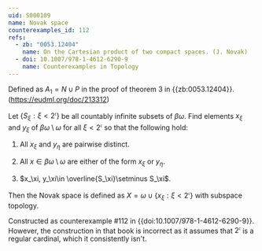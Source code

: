 ```yaml
---
uid: S000109
name: Novak space
counterexamples_id: 112
refs:
  - zb: "0053.12404"
    name: On the Cartesian product of two compact spaces. (J. Novak)
  - doi: 10.1007/978-1-4612-6290-9
    name: Counterexamples in Topology
---
```


Defined as $A_1 = N\cup P$ in the proof of theorem 3 in {{zb:0053.12404}}. (<https://eudml.org/doc/213312>)

Let $\{S_\xi : \xi < 2^\mathfrak{c}\}$ be all countably infinite subsets of $\beta\omega$. Find elements $x_\xi$ and $y_\xi$ of $\beta\omega\setminus \omega$ for all $\xi < 2^\mathfrak{c}$ so that the following hold: 

1. All $x_\xi$ and $y_\eta$ are pairwise distinct.

2. All $x\in \beta\omega\setminus \omega$ are either of the form $x_\xi$ or $y_\eta$.

4. $x_\xi, y_\xi\in \overline{S_\xi}\setminus S_\xi$.

Then the Novak space is defined as $X = \omega\cup \{x_\xi : \xi < 2^\mathfrak{c}\}$ with subspace topology.

Constructed as counterexample #112
in {{doi:10.1007/978-1-4612-6290-9}}. However, the construction in that book is incorrect as it assumes that $2^\mathfrak{c}$ is a regular cardinal, which it consistently isn't.
